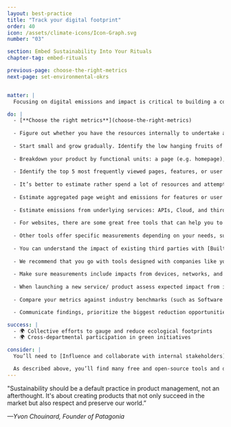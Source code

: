 ```yaml
---
layout: best-practice
title: "Track your digital footprint"
order: 40
icon: /assets/climate-icons/Icon-Graph.svg
number: "03"

section: Embed Sustainability Into Your Rituals
chapter-tag: embed-rituals

previous-page: choose-the-right-metrics
next-page: set-environmental-okrs


matter: |
  Focusing on digital emissions and impact is critical to building a coherent plan to start or accelerate your sustainability journey. Whether you manage a website, a platform or an app, there are different service providers, tools, and platforms to help you measure your impact and build a compelling pathway to sustainability.

do: |
  - [**Choose the right metrics**](choose-the-right-metrics)
  
  - Figure out whether you have the resources internally to undertake an initial audit and ongoing measurement, or if you may need to outsource this phase
  
  - Start small and grow gradually. Identify the low hanging fruits of your product line/supply chain where you have data available.
  
  - Breakdown your product by functional units: a page (e.g. homepage), a user flow, a set of features (e.g. authentication), an API, an AI model, or a squad (e.g. payment)
  
  - Identify the top 5 most frequently viewed pages, features, or user flows and measure their page weight and emissions.
  
  - It’s better to estimate rather spend a lot of resources and attempt to measure accurately. It’s more important to establish a baseline.
  
  - Estimate aggregated page weight and emissions for features or user flows
  
  - Estimate emissions from underlying services: APIs, Cloud, and third parties
  
  - For websites, there are some great free tools that can help you to get started and measure simple web pages, such as [Ecograder](https://ecograder.com/) or [Beacon](https://digitalbeacon.co/). You can also get a Digital Ratings or Score using [Sustainable Web Design](https://sustainablewebdesign.org/digital-carbon-ratings/) or [eco Index](https://www.ecoindex.fr/) - the latter is available only in French.
  
  - Other tools offer specific measurements depending on your needs, such as [CO2.js](https://www.thegreenwebfoundation.org/co2-js/) for websites, apps, and platforms, [Greenframe](https://github.com/marmelab/greenframe-cli) or [Greenspector](https://greenspector.com/) for user scenarios or web and mobile applications, [Step CI](https://stepci.com/) for APIs, or [Cloud Carbon Footprint](https://www.cloudcarbonfootprint.org/) for cloud services
  
  - You can understand the impact of existing third parties with [BuiltWith](https://builtwith.com/) or [Are my third parties green](https://aremythirdpartiesgreen.com/)
  
  - We recommend that you go with tools designed with companies like yours in mind that offer specialized features for your industry. You can consider, for example [fruggr.io](https://www.fruggr.io/), [Verdikt](https://verdikt.io/), [Sopht](https://sopht.com/en/product/), [Resilio](https://resilio-solutions.com/en), or [Greenframe](https://github.com/marmelab/greenframe-cli) if you're ready to invest in a commercial solution
  
  - Make sure measurements include impacts from devices, networks, and data centers across their life cycle (manufacturing, distribution, usage, to end of life)
  
  - When launching a new service/ product assess expected impact from increasing user adoption, including possible rebound effects and the product's true consequences.
  
  - Compare your metrics against industry benchmarks (such as Software Carbon Intensity from the [Green Software Foundation](https://greensoftware.foundation)) or competitors if possible

  - Communicate findings, prioritize the biggest reduction opportunities with your team, and build a roadmap accordingly

success: |
  - 🌍 Collective efforts to gauge and reduce ecological footprints 
  - 🌍 Cross-departmental participation in green initiatives

consider: |
  You’ll need to [Influence and collaborate with internal stakeholders](influence-and-collaborate-with-stakeholders) to perform such audits. Learning how to speak to all departments and understanding how everyone would benefit from knowing more about their digital footprint will be key. Consider securing a budget to hire specialists. Convert sustainability metrics into metrics they care about - speed, cost, security, value etc.

  As described above, you’ll find many free and open-source tools and digital-specific carbon accounting companies (this market is growing fast, especially in Europe). Here’s a [list of tools and companies the Green Software Foundation](https://github.com/Green-Software-Foundation/awesome-green-software#web) recommends. We recommend solutions that can be measured on an ongoing basis and ideally provide tailored recommendations for your product or business.
---
```


<div class="bigquote">
<span class="highlight">"Sustainability should be a default practice in product management, not an afterthought. It's about creating products that not only succeed in the market but also respect and preserve our world.”</span>

<i>—Yvon Chouinard, Founder of Patagonia</i>
</div>